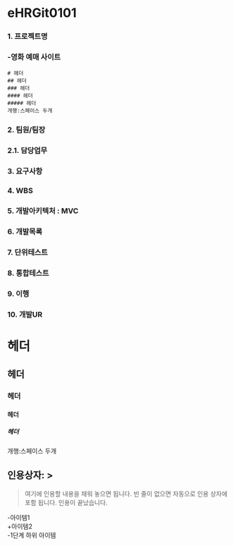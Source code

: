 # eHRGit0101
### 1. 프로젝트명
###  -영화 예매 사이트  
    # 헤더
    ## 헤더
    ### 헤더
    #### 헤더
    ##### 헤더
    개행:스페이스 두개  
### 2. 팀원/팀장  
###   
### 2.1. 담당업무  
###   
### 3. 요구사항  
###   
### 4. WBS  
### 
### 5. 개발아키텍처 : MVC  
###   
### 6. 개발목록  
###   
### 7. 단위테스트  
###   
### 8. 통합테스트  
###   
### 9. 이행  
###   
### 10. 개발UR  


# 헤더
## 헤더
### 헤더
#### 헤더
##### 헤더
개행:스페이스 두개    

## 인용상자: >
>여기에  인용할 내용을 채워 놓으면 됩니다.
빈 줄이 없으면 자동으로 인용 상자에 포함 됩니다.
인용이 끝났습니다.


-아이템1  
+아이템2  
-1단계 하위 아이템  





